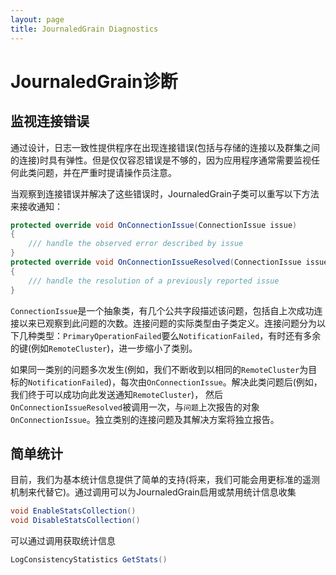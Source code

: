 ```yaml
---
layout: page
title: JournaledGrain Diagnostics
---
```


# JournaledGrain诊断

## 监视连接错误

通过设计，日志一致性提供程序在出现连接错误(包括与存储的连接以及群集之间的连接)时具有弹性。但是仅仅容忍错误是不够的，因为应用程序通常需要监视任何此类问题，并在严重时提请操作员注意。

当观察到连接错误并解决了这些错误时，JournaledGrain子类可以重写以下方法来接收通知：

```csharp
protected override void OnConnectionIssue(ConnectionIssue issue) 
{
    /// handle the observed error described by issue             
}
protected override void OnConnectionIssueResolved(ConnectionIssue issue) 
{
    /// handle the resolution of a previously reported issue             
}
```

`ConnectionIssue`是一个抽象类，有几个公共字段描述该问题，包括自上次成功连接以来已观察到此问题的次数。连接问题的实际类型由子类定义。连接问题分为以下几种类型：`PrimaryOperationFailed`要么`NotificationFailed`，有时还有多余的键(例如`RemoteCluster`)，进一步缩小了类别。

如果同一类别的问题多次发生(例如，我们不断收到以相同的`RemoteCluster`为目标的`NotificationFailed`)，每次由`OnConnectionIssue`。解决此类问题后(例如，我们终于可以成功向此发送通知`RemoteCluster`)， 然后`OnConnectionIssueResolved`被调用一次，与`问题`上次报告的对象`OnConnectionIssue`。独立类别的连接问题及其解决方案将独立报告。

## 简单统计

目前，我们为基本统计信息提供了简单的支持(将来，我们可能会用更标准的遥测机制来代替它)。通过调用可以为JournaledGrain启用或禁用统计信息收集

```csharp
void EnableStatsCollection()
void DisableStatsCollection()
```

可以通过调用获取统计信息

```csharp
LogConsistencyStatistics GetStats()
```
